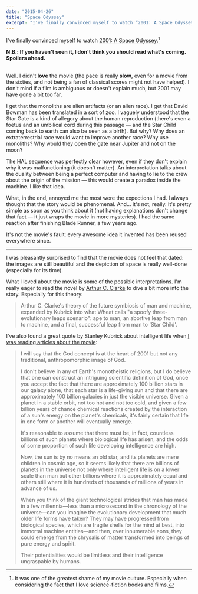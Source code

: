 ```yaml
---
date: "2015-04-26"
title: "Space Odyssey"
excerpt: "I've finally convinced myself to watch “2001: A Space Odyssey”. Quick review and analysis."
---
```


I've finally convinced myself to watch [2001: A Space Odyssey](http://www.imdb.com/title/tt0062622/?ref_=fn_al_tt_5).[^1]

**N.B.: If you haven't seen it, I don't think you should read what's coming. Spoilers ahead.**<br><br>

Well. I didn't **love** the movie (the pace is really **slow**, even for a movie from the sixties, and not being a fan of classical scores might not have helped). I don't mind if a film is ambiguous or doesn't explain much, but 2001 may have gone a bit too far.

I get that the monoliths are alien artifacts (or an alien race). I get that David Bowman has been translated in a sort of zoo. I vaguely understood that the Star Gate is a kind of allegory about the human reproduction (there's even a foetus and an umbilical cord during this passage — and the Star Child coming back to earth can also be seen as a birth). But why? Why does an extraterrestrial race would want to improve another race? Why use monoliths? Why would they open the gate near Jupiter and not on the moon?

The HAL sequence was perfectly clear however, even if they don't explain why it was malfunctioning (it doesn't matter). An interpretation talks about the duality between being a perfect computer and having to lie to the crew about the origin of the mission — this would create a paradox inside the machine. I like that idea.

What, in the end, annoyed me the most were the expections I had. I always thought that the story would be phenomenal. And… it's not, really. It's pretty simple as soon as you think about it (not having explanations don't change that fact — it just wraps the movie in more mysteries). I had the same reaction after finishing Blade Runner, a few years ago.

It's not the movie's fault: every awesome idea it invented has been reused everywhere since.

---

I was pleasantly surprised to find that the movie does not feel that dated: the images are still beautiful and the depiction of space is really well-done (especially for its time).

What I loved about the movie is some of the possible interpretations. I'm really eager to read the novel by [Arthur C. Clarke](http://en.wikipedia.org/wiki/2001:_A_Space_Odyssey_%28novel%29) to dive a bit more into the story. Especially for this theory:

> Arthur C. Clarke's theory of the future symbiosis of man and machine, expanded by Kubrick into what Wheat calls "a spoofy three-evolutionary leaps scenario": ape to man, an abortive leap from man to machine, and a final, successful leap from man to 'Star Child'.

I've also found a great quote by Stanley Kubrick about intelligent life when [I was reading articles about the movie](http://en.wikipedia.org/wiki/Interpretations_of_2001:_A_Space_Odyssey):

> I will say that the God concept is at the heart of 2001 but not any traditional, anthropomorphic image of God.
>
> I don't believe in any of Earth's monotheistic religions, but I do believe that one can construct an intriguing scientific definition of God, once you accept the fact that there are approximately 100 billion stars in our galaxy alone, that each star is a life-giving sun and that there are approximately 100 billion galaxies in just the visible universe. Given a planet in a stable orbit, not too hot and not too cold, and given a few billion years of chance chemical reactions created by the interaction of a sun's energy on the planet's chemicals, it's fairly certain that life in one form or another will eventually emerge.
>
> It's reasonable to assume that there must be, in fact, countless billions of such planets where biological life has arisen, and the odds of some proportion of such life developing intelligence are high.
>
> Now, the sun is by no means an old star, and its planets are mere children in cosmic age, so it seems likely that there are billions of planets in the universe not only where intelligent life is on a lower scale than man but other billions where it is approximately equal and others still where it is hundreds of thousands of millions of years in advance of us.
>
> When you think of the giant technological strides that man has made in a few millennia—less than a microsecond in the chronology of the universe—can you imagine the evolutionary development that much older life forms have taken? They may have progressed from biological species, which are fragile shells for the mind at best, into immortal machine entities—and then, over innumerable eons, they could emerge from the chrysalis of matter transformed into beings of pure energy and spirit.
>
> Their potentialities would be limitless and their intelligence ungraspable by humans.


[^1]: It was one of the greatest shame of my movie culture. Especially when considering the fact that I love science-fiction books and films.
